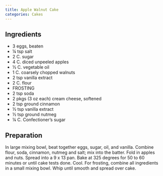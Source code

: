 ```yaml
---
title: Apple Walnut Cake
categories: Cakes
---
```


## Ingredients

- 3 eggs, beaten
- ¼ tsp salt
- 2 C. sugar
- 4 C. diced unpeeled apples
- ½ C. vegetable oil
- 1 C. coarsely chopped walnuts
- 2 tsp vanilla extract
- 2 C. flour
- FROSTING
- 2 tsp soda
- 2 pkgs (3 oz each) cream cheese, softened
- 2 tsp ground cinnamon
- ½ tsp vanilla extract
- ½ tsp ground nutmeg
- ¼ C. Confectioner’s sugar

## Preparation

In large mixing bowl, beat together eggs, sugar, oil, and vanilla.  Combine flour, soda, cinnamon, nutmeg and salt; mix into the batter.  Fold in apples and nuts.  Spread into a 9 x 13 pan.  Bake at 325 degrees for 50 to 60 minutes or until cake tests done.  Cool.  For frosting, combine all ingredients in a small mixing bowl.  Whip until smooth and spread over cake.

